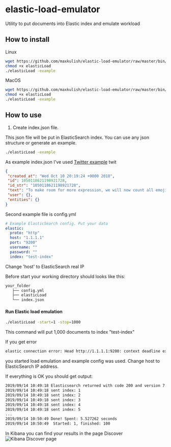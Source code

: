 # elastic-load-emulator
Utility to put documents into Elastic index and emulate workload

## How to install
Linux
```bash
wget https://github.com/maxkulish/elastic-load-emulator/raw/master/bin/Linux/elasticLoad
chmod +x elasticLoad
./elasticLoad -example
```


MacOS
```bash
wget https://github.com/maxkulish/elastic-load-emulator/raw/master/bin/macOS/elasticLoad
chmod +x elasticLoad
./elasticLoad -example
```

## How to use

1. Create index.json file.

This json file will be put in ElasticSearch index.
You can use any json structure or generate an example.

```bash
./elasticLoad -example
```
As example index.json I've used [Twitter example](https://developer.twitter.com/en/docs/tweets/data-dictionary/overview/intro-to-tweet-json.html) twit
```json
{
 "created_at": "Wed Oct 10 20:19:24 +0000 2018",
 "id": 1050118621198921728,
 "id_str": "1050118621198921728",
 "text": "To make room for more expression, we will now count all emojis as equal—including those with gender‍‍‍ ‍‍and skin t… https://t.co/MkGjXf9aXm",
 "user": {},  
 "entities": {}
}
```

Second example file is config.yml
```yaml
# Example ElasticSearch config. Put your data
elastic:
  proto: "http"
  host: "1.1.1.1"
  port: "9200"
  username: ""
  password: ""
  index: "test-index"
```

Change 'host' to ElasticSearch real IP

Before start your working directory should looks like this:

```bash
your_folder
   ├── config.yml
   ├── elasticLoad
   └── index.json
```

#### Run Elastic load emulation
```bash
./elasticLoad -start=1 -stop=1000
```
This command will put 1,000 documents to index "test-index"

If you get error
```bash
elastic connection error: Head http://1.1.1.1:9200: context deadline exceeded
```
you started load emulation and example config was used. Change host to ElasticSearch IP address.

If everything is OK you should get output:
```bash
2019/09/14 10:49:18 Elasticsearch returned with code 200 and version 7.3.1
2019/09/14 10:49:18 sent index: 1
2019/09/14 10:49:18 sent index: 2
2019/09/14 10:49:18 sent index: 3
2019/09/14 10:49:18 sent index: 4
2019/09/14 10:49:18 sent index: 5
...
2019/09/14 10:50:49 Done! Spent: 5.527262 seconds
2019/09/14 10:50:49  Started: 1, finished: 100

```

In Kibana you can find your results in the page Discover
![Kibana Discover page](https://cs1.fcdn.net/102/PublicImages/ElasticSearch.png)